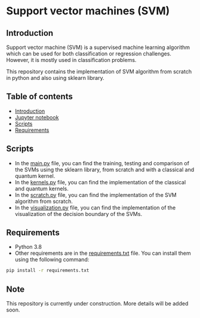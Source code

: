 # Support vector machines (SVM)
## Introduction
Support vector machine (SVM) is a supervised machine learning algorithm which can be used for both classification or 
regression challenges. However,  it is mostly used in classification problems.

This repository contains the implementation of SVM algorithm from scratch in python and also using sklearn library.
## Table of contents
* [Introduction](#introduction)
* [Jupyter notebook](https://github.com/JeremieGince/Learning_SVM/blob/main/notebook.ipynb)
* [Scripts](#Scripts)
* [Requirements](#requirements)

## Scripts
* In the [main.py](main.py) file, you can find the training, testing and comparison of the SVMs 
using the sklearn library, from scratch and with a classical and quantum kernel.
* In the [kernels.py](kernels.py) file, you can find the implementation of the classical and quantum kernels.
* In the [scratch.py](scratch.py) file, you can find the implementation of the SVM algorithm from scratch.
* In the [visualization.py](visualization.py) file, you can find the implementation of the visualization of the
decision boundary of the SVMs.

## Requirements
* Python 3.8
* Other requirements are in the [requirements.txt](requirements.txt) file. You can install them using the following 
command:
```bash
pip install -r requirements.txt
```


## Note
This repository is currently under construction. More details will be added soon.
